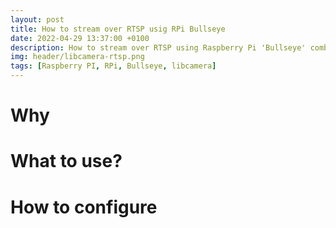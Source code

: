 ```yaml
---
layout: post
title: How to stream over RTSP usig RPi Bullseye
date: 2022-04-29 13:37:00 +0100
description: How to stream over RTSP using Raspberry Pi 'Bullseye' combined with libcamera as a daemon.
img: header/libcamera-rtsp.png
tags: [Raspberry PI, RPi, Bullseye, libcamera]
---
```


# Why

# What to use?

# How to configure 
